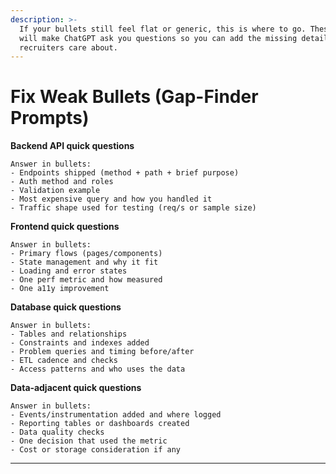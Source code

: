 ```yaml
---
description: >-
  If your bullets still feel flat or generic, this is where to go. These prompts
  will make ChatGPT ask you questions so you can add the missing details
  recruiters care about.
---
```


# Fix Weak Bullets (Gap-Finder Prompts)

**Backend API quick questions**

```prompt
Answer in bullets:
- Endpoints shipped (method + path + brief purpose)
- Auth method and roles
- Validation example
- Most expensive query and how you handled it
- Traffic shape used for testing (req/s or sample size)
```

**Frontend quick questions**

```prompt
Answer in bullets:
- Primary flows (pages/components)
- State management and why it fit
- Loading and error states
- One perf metric and how measured
- One a11y improvement
```

**Database quick questions**

```prompt
Answer in bullets:
- Tables and relationships
- Constraints and indexes added
- Problem queries and timing before/after
- ETL cadence and checks
- Access patterns and who uses the data
```

**Data‑adjacent quick questions**

```prompt
Answer in bullets:
- Events/instrumentation added and where logged
- Reporting tables or dashboards created
- Data quality checks
- One decision that used the metric
- Cost or storage consideration if any
```

***

###
